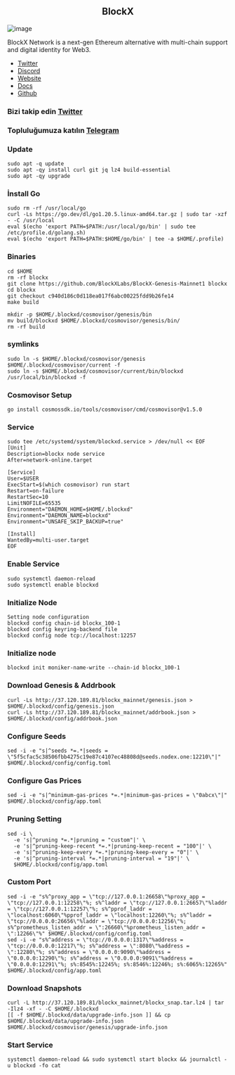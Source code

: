 

<h2 align="center">BlockX</h1>

![image](https://github.com/Core-Node-Team/Services/assets/91562185/4903bdf7-9efe-4a05-a3e7-78a1ddedf2f8)

BlockX Network is a next-gen Ethereum alternative with multi-chain support and digital identity for Web3.


* [Twitter](https://twitter.com/BlockXnet)
* [Discord](https://discord.gg/4DHNw64w)
* [Website](https://www.blockxnet.com/)
* [Docs](https://docs.blockxnet.com/)   
* [Github](https://github.com/BlockXLabs)

### Bizi takip edin [Twitter](https://twitter.com/corenodeHQ)
### Topluluğumuza katılın [Telegram](https://t.me/corenodechat)




### Update
```
sudo apt -q update
sudo apt -qy install curl git jq lz4 build-essential
sudo apt -qy upgrade
```
### İnstall Go
```
sudo rm -rf /usr/local/go
curl -Ls https://go.dev/dl/go1.20.5.linux-amd64.tar.gz | sudo tar -xzf - -C /usr/local
eval $(echo 'export PATH=$PATH:/usr/local/go/bin' | sudo tee /etc/profile.d/golang.sh)
eval $(echo 'export PATH=$PATH:$HOME/go/bin' | tee -a $HOME/.profile)
```
### Binaries
```
cd $HOME
rm -rf blockx
git clone https://github.com/BlockXLabs/BlockX-Genesis-Mainnet1 blockx
cd blockx
git checkout c940d186c0d118ea017f6abc00225fdd9b26fe14
make build
```

```
mkdir -p $HOME/.blockxd/cosmovisor/genesis/bin
mv build/blockxd $HOME/.blockxd/cosmovisor/genesis/bin/
rm -rf build
```
### symlinks
```
sudo ln -s $HOME/.blockxd/cosmovisor/genesis $HOME/.blockxd/cosmovisor/current -f
sudo ln -s $HOME/.blockxd/cosmovisor/current/bin/blockxd /usr/local/bin/blockxd -f
```
### Cosmovisor Setup
```
go install cosmossdk.io/tools/cosmovisor/cmd/cosmovisor@v1.5.0
```
### Service
```
sudo tee /etc/systemd/system/blockxd.service > /dev/null << EOF
[Unit]
Description=blockx node service
After=network-online.target
 
[Service]
User=$USER
ExecStart=$(which cosmovisor) run start
Restart=on-failure
RestartSec=10
LimitNOFILE=65535
Environment="DAEMON_HOME=$HOME/.blockxd"
Environment="DAEMON_NAME=blockxd"
Environment="UNSAFE_SKIP_BACKUP=true"
 
[Install]
WantedBy=multi-user.target
EOF
```
### Enable Service
```
sudo systemctl daemon-reload
sudo systemctl enable blockxd
```
### Initialize Node
```
Setting node configuration
blockxd config chain-id blockx_100-1
blockxd config keyring-backend file
blockxd config node tcp://localhost:12257
```
### Initialize node
```
blockxd init moniker-name-write --chain-id blockx_100-1
```
### Download Genesis & Addrbook
```
curl -Ls http://37.120.189.81/blockx_mainnet/genesis.json > $HOME/.blockxd/config/genesis.json
curl -Ls http://37.120.189.81/blockx_mainnet/addrbook.json > $HOME/.blockxd/config/addrbook.json
```

### Configure Seeds
```
sed -i -e "s|^seeds *=.*|seeds = \"5f5cfac5c38506fbb4275c19e87c4107ec48808d@seeds.nodex.one:12210\"|" $HOME/.blockxd/config/config.toml
```
### Configure Gas Prices
```
sed -i -e "s|^minimum-gas-prices *=.*|minimum-gas-prices = \"0abcx\"|" $HOME/.blockxd/config/app.toml
```
### Pruning Setting
```
sed -i \
  -e 's|^pruning *=.*|pruning = "custom"|' \
  -e 's|^pruning-keep-recent *=.*|pruning-keep-recent = "100"|' \
  -e 's|^pruning-keep-every *=.*|pruning-keep-every = "0"|' \
  -e 's|^pruning-interval *=.*|pruning-interval = "19"|' \
  $HOME/.blockxd/config/app.toml
```
### Custom Port
```
sed -i -e "s%^proxy_app = \"tcp://127.0.0.1:26658\"%proxy_app = \"tcp://127.0.0.1:12258\"%; s%^laddr = \"tcp://127.0.0.1:26657\"%laddr = \"tcp://127.0.0.1:12257\"%; s%^pprof_laddr = \"localhost:6060\"%pprof_laddr = \"localhost:12260\"%; s%^laddr = \"tcp://0.0.0.0:26656\"%laddr = \"tcp://0.0.0.0:12256\"%; s%^prometheus_listen_addr = \":26660\"%prometheus_listen_addr = \":12266\"%" $HOME/.blockxd/config/config.toml
sed -i -e "s%^address = \"tcp://0.0.0.0:1317\"%address = \"tcp://0.0.0.0:12217\"%; s%^address = \":8080\"%address = \":12280\"%; s%^address = \"0.0.0.0:9090\"%address = \"0.0.0.0:12290\"%; s%^address = \"0.0.0.0:9091\"%address = \"0.0.0.0:12291\"%; s%:8545%:12245%; s%:8546%:12246%; s%:6065%:12265%" $HOME/.blockxd/config/app.toml
```
### Download Snapshots
```
curl -L http://37.120.189.81/blockx_mainnet/blockx_snap.tar.lz4 | tar -Ilz4 -xf - -C $HOME/.blockxd
[[ -f $HOME/.blockxd/data/upgrade-info.json ]] && cp $HOME/.blockxd/data/upgrade-info.json $HOME/.blockxd/cosmovisor/genesis/upgrade-info.json
```
### Start Service
```
systemctl daemon-reload && sudo systemctl start blockx && journalctl -u blockxd -fo cat
```


